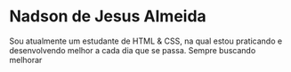 # Nadson de Jesus Almeida
Sou atualmente um estudante de HTML & CSS, na qual estou praticando e desenvolvendo melhor a cada dia que se passa. Sempre buscando melhorar
